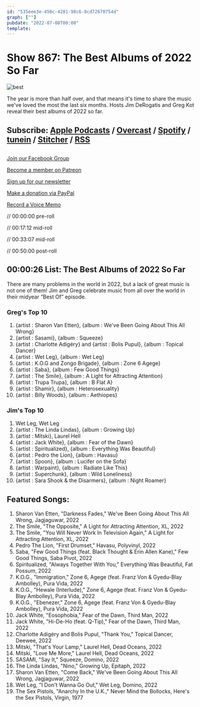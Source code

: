 ```yaml
---
id: "535eee3e-450c-4281-98c6-8cd72670754d"
graph: [""]
pubdate: "2022-07-08T00:00"
template: 
---
```






# Show 867: The Best Albums of 2022 So Far

![best](https://static.soundopinions.org/images/2022/best.jpg)

The year is more than half over, and that means it's time to share the music we've loved the most the last six months. Hosts Jim DeRogatis and Greg Kot reveal their best albums of 2022 so far. 



## Subscribe: [Apple Podcasts](https://itunes.apple.com/us/podcast/sound-opinions/id94793843) / [Overcast](https://overcast.fm/itunes94793843/sound-opinions) / [Spotify](https://open.spotify.com/show/1kNR8YL7TBrQuRxDdS4wtU) / [tunein](https://tunein.com/podcasts/Music-Podcasts/Sound-Opinions-p60273/) / [Stitcher](http://www.stitcher.com/podcast/sound-opinions) / [RSS](https://feeds.simplecast.com/Nn6fjnB0)



## 

[Join our Facebook Group](https://bit.ly/3sivr9T)

[Become a member on Patreon](https://bit.ly/3slWZvc)

[Sign up for our newsletter](https://bit.ly/3eEvRnG)

[Make a donation via PayPal](https://bit.ly/3dmt9lU)

[Record a Voice Memo](https://bit.ly/2RyD5Ah)

// 00:00:00 pre-roll

// 00:17:12 mid-roll

// 00:33:07 mid-roll

// 00:50:00 post-roll



## 00:00:26 List: The Best Albums of 2022 So Far

There are many problems in the world in 2022, but a lack of great music is not one of them! Jim and Greg celebrate music from all over the world in their midyear “Best Of” episode.


### Greg's Top 10

1. {artist : Sharon Van Etten}, {album : We've Been Going About This All Wrong}
2. {artist : Sasami}, {album : Squeeze}
3. {artist : Charlotte Adigéry} and {artist : Bolis Pupul}, {album : Topical Dancer}
4. {artist : Wet Leg}, {album : Wet Leg}
5. {artist : K.O.G and Zongo Brigade}, {album : Zone 6 Agege}
6. {artist : Saba}, {album : Few Good Things}
7. {artist : The Smile}, {album : A Light for Attracting Attention}
8. {artist : Trupa Trupa}, {album : B Flat A}
9. {artist : Shamir}, {album : Heterosexuality}
10. {artist : Billy Woods}, {album : Aethiopes}


### Jim's Top 10

1. Wet Leg, Wet Leg
2. {artist : The Linda Lindas}, {album : Growing Up}
3. {artist : Mitski}, Laurel Hell
4. {artist : Jack White}, {album : Fear of the Dawn}
5. {artist : Spiritualized}, {album : Everything Was Beautiful}
6. {artist : Pedro the Lion}, {album : Havasu}
7. {artist : Spoon}, {album : Lucifer on the Sofa}
8. {artist : Warpaint}, {album : Radiate Like This}
9. {artist : Superchunk}, {album : Wild Loneliness}
10. {artist : Sara Shook & the Disarmers}, {album : Night Roamer}



## Featured Songs:

1. Sharon Van Etten, "Darkness Fades," We've Been Going About This All Wrong, Jagjaguwar, 2022
2. The Smile, "The Opposite," A Light for Attracting Attention, XL, 2022
3. The Smile, "You Will Never Work In Television Again," A Light for Attracting Attention, XL, 2022
4. Pedro The Lion, "First Drumset," Havasu, Polyvinyl, 2022
5. Saba, "Few Good Things (feat. Black Thought & Erin Allen Kane)," Few Good Things, Saba Pivot, 2022
6. Spiritualized, "Always Together With You," Everything Was Beautiful, Fat Possum, 2022
7. K.O.G., "Immigration," Zone 6, Agege (feat. Franz Von & Gyedu-Blay Ambolley), Pura Vida, 2022
8. K.O.G., "Hewale (Interlude)," Zone 6, Agege (feat. Franz Von & Gyedu-Blay Ambolley), Pura Vida, 2022
9. K.O.G., "Ebenezer," Zone 6, Agege (feat. Franz Von & Gyedu-Blay Ambolley), Pura Vida, 2022
10. Jack White, "Eosophobia," Fear of the Dawn, Third Man, 2022
11. Jack White, "Hi-De-Ho (feat. Q-Tip)," Fear of the Dawn, Third Man, 2022
12. Charlotte Adigéry and Bolis Pupul, "Thank You," Topical Dancer, Deewee, 2022
13. Mitski, "That's Your Lamp," Laurel Hell, Dead Oceans, 2022
14. Mitski, "Love Me More," Laurel Hell, Dead Oceans, 2022
15. SASAMI, "Say It," Squeeze, Domino, 2022
16. The Linda Lindas, "Nino," Growing Up, Epitaph, 2022
17. Sharon Van Etten, "Come Back," We've Been Going About This All Wrong, Jagjaguwar, 2022
18. Wet Leg, "I Don't Wanna Go Out," Wet Leg, Domino, 2022
19. The Sex Pistols, "Anarchy In the U.K.," Never Mind the Bollocks, Here's the Sex Pistols, Virgin, 1977